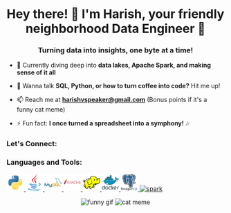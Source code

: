 <h1 align="center">Hey there! 👋 I'm Harish, your friendly neighborhood Data Engineer 🚀</h1>

<h3 align="center">Turning data into insights, one byte at a time!</h3>

- 🌱 Currently diving deep into **data lakes, Apache Spark, and making sense of it all**

- 💬 Wanna talk **SQL, Python, or how to turn coffee into code?** Hit me up!

- 📫 Reach me at **harishvspeaker@gmail.com** (Bonus points if it's a funny cat meme)

- ⚡ Fun fact: **I once turned a spreadsheet into a symphony!** 🎶

<h3 align="left">Let's Connect:</h3>
<p align="left">
</p>

<h3 align="left">Languages and Tools:</h3>
<p align="left"> 
    <a href="https://www.python.org/" target="_blank" rel="noreferrer"> 
        <img src="https://raw.githubusercontent.com/devicons/devicon/master/icons/python/python-original.svg" alt="python" width="40" height="40"/> 
    </a> 
    <a href="https://www.java.com" target="_blank" rel="noreferrer"> 
        <img src="https://raw.githubusercontent.com/devicons/devicon/master/icons/java/java-original.svg" alt="java" width="40" height="40"/> 
    </a> 
    <a href="https://www.sql.org/" target="_blank" rel="noreferrer"> 
        <img src="https://raw.githubusercontent.com/devicons/devicon/master/icons/mysql/mysql-original-wordmark.svg" alt="sql" width="40" height="40"/> 
    </a> 
    <a href="https://www.apache.org/" target="_blank" rel="noreferrer"> 
        <img src="https://raw.githubusercontent.com/devicons/devicon/master/icons/apache/apache-original-wordmark.svg" alt="apache" width="40" height="40"/> 
    </a> 
    <a href="https://hadoop.apache.org/" target="_blank" rel="noreferrer"> 
        <img src="https://raw.githubusercontent.com/devicons/devicon/master/icons/hadoop/hadoop-original.svg" alt="hadoop" width="40" height="40"/> 
    </a> 
    <a href="https://www.docker.com/" target="_blank" rel="noreferrer"> 
        <img src="https://raw.githubusercontent.com/devicons/devicon/master/icons/docker/docker-original-wordmark.svg" alt="docker" width="40" height="40"/> 
    </a> 
    <a href="https://www.postgresql.org" target="_blank" rel="noreferrer"> 
        <img src="https://raw.githubusercontent.com/devicons/devicon/master/icons/postgresql/postgresql-original-wordmark.svg" alt="postgresql" width="40" height="40"/> 
    </a> 
    <a href="https://www.spark.apache.org/" target="_blank" rel="noreferrer"> 
        <img src="https://raw.githubusercontent.com/devicons/devicon/master/icons/spark/spark-original-wordmark.svg" alt="spark" width="40" height="40"/> 
    </a> 
</p>

<!-- Animated GIFs for added fun -->
<p align="center">
    <img src="https://media.giphy.com/media/USV0ym3bVWQJJmNu3N/giphy.gif" alt="funny gif" width="300"/>
    <img src="https://media.giphy.com/media/ZVik7pBtu9dNS/giphy.gif" alt="cat meme" width="300"/>
</p>

<!-- Your CSS styles remain unchanged -->

